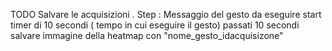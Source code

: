 TODO
Salvare le acquisizioni .
Step : 
  Messaggio del gesto da eseguire
  start timer di 10 secondi ( tempo in cui eseguire il gesto)
  passati 10 secondi salvare immagine della heatmap con "nome_gesto_idacquisizone"
